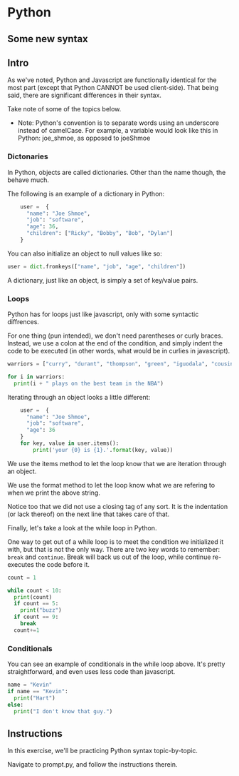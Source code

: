 # Python

## Some new syntax


## Intro
As we've noted, Python and Javascript are functionally identical for the most part (except that Python CANNOT be used client-side). That being said, there are significant differences in their syntax.

Take note of some of the topics below.

* Note: Python's convention is to separate words using an underscore instead of camelCase. For example, a variable would look like this in Python: joe_shmoe, as opposed to joeShmoe

### Dictonaries
In Python, objects are called dictionaries. Other than the name though, the behave much.

The following is an example of a dictionary in Python:

```python
    user =	{
      "name": "Joe Shmoe",
      "job": "software",
      "age": 36,
      "children": ["Ricky", "Bobby", "Bob", "Dylan"]
    }
``` 

You can also initialize an object to null values like so:

```python
user = dict.fromkeys(["name", "job", "age", "children"])

```
A dictionary, just like an object, is simply a set of key/value pairs. 

### Loops
Python has for loops just like javascript, only with some syntactic diffrences.

For one thing (pun intended), we don't need parentheses or curly braces. Instead, we use a colon at the end of the condition, and simply indent the code to be executed (in other words, what would be in curlies in javascript).

```python
warriors = ["curry", "durant", "thompson", "green", "iguodala", "cousins"]

for i in warriors:
  print(i + " plays on the best team in the NBA")
```

Iterating through an object looks a little different:
```python
    user =	{
      "name": "Joe Shmoe",
      "job": "software",
      "age": 36
    }
    for key, value in user.items():
        print('your {0} is {1}.'.format(key, value))
```

We use the items method to let the loop know that we are iteration through an object.

We use the format method to let the loop know what we are refering to when we print the above string.

Notice too that we did not use a closing tag of any sort. It is the indentation (or lack thereof) on the next line that takes care of that. 

Finally, let's take a look at the while loop in Python.

One way to get out of a while loop is to meet the condition we initialized it with, but that is not the only way. There are two key words to remember: `break` and `continue`. Break will back us out of the loop, while continue re-executes the code before it. 

```python
count = 1

while count < 10:
  print(count)
  if count == 5:
    print("buzz")
  if count == 9:
    break  
  count+=1
```

### Conditionals
You can see an example of conditionals in the while loop above. It's pretty straightforward, and even uses less code than javascript.

```python
name = "Kevin"
if name == "Kevin":
  print("Hart")
else:
  print("I don't know that guy.")  
```



## Instructions
In this exercise, we'll be practicing Python syntax topic-by-topic. 

Navigate to prompt.py, and follow the instructions therein. 

